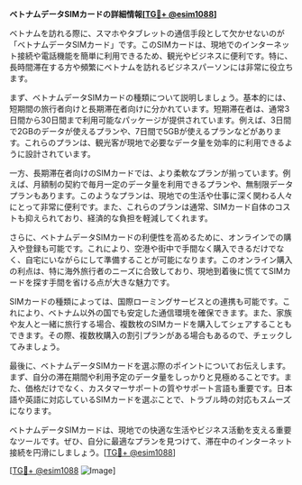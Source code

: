 **ベトナムデータSIMカードの詳細情報[[TG💪+ @esim1088](https://t.me/s/esim1088)]**

ベトナムを訪れる際に、スマホやタブレットの通信手段として欠かせないのが「ベトナムデータSIMカード」です。このSIMカードは、現地でのインターネット接続や電話機能を簡単に利用できるため、観光やビジネスに便利です。特に、長時間滞在する方や頻繁にベトナムを訪れるビジネスパーソンには非常に役立ちます。

まず、ベトナムデータSIMカードの種類について説明しましょう。基本的には、短期間の旅行者向けと長期滞在者向けに分かれています。短期滞在者は、通常3日間から30日間まで利用可能なパッケージが提供されています。例えば、3日間で2GBのデータが使えるプランや、7日間で5GBが使えるプランなどがあります。これらのプランは、観光客が現地で必要なデータ量を効率的に利用できるように設計されています。

一方、長期滞在者向けのSIMカードでは、より柔軟なプランが揃っています。例えば、月額制の契約で毎月一定のデータ量を利用できるプランや、無制限データプランもあります。このようなプランは、現地での生活や仕事に深く関わる人々にとって非常に便利です。また、これらのプランは通常、SIMカード自体のコストも抑えられており、経済的な負担を軽減してくれます。

さらに、ベトナムデータSIMカードの利便性を高めるために、オンラインでの購入や登録も可能です。これにより、空港や街中で手間なく購入できるだけでなく、自宅にいながらにして準備することが可能になります。このオンライン購入の利点は、特に海外旅行者のニーズに合致しており、現地到着後に慌ててSIMカードを探す手間を省ける点が大きな魅力です。

SIMカードの種類によっては、国際ローミングサービスとの連携も可能です。これにより、ベトナム以外の国でも安定した通信環境を確保できます。また、家族や友人と一緒に旅行する場合、複数枚のSIMカードを購入してシェアすることもできます。その際、複数枚購入の割引プランがある場合もあるので、チェックしてみましょう。

最後に、ベトナムデータSIMカードを選ぶ際のポイントについてお伝えします。まず、自分の滞在期間や利用予定のデータ量をしっかりと見極めることです。また、価格だけでなく、カスタマーサポートの質やサポート言語も重要です。日本語や英語に対応しているSIMカードを選ぶことで、トラブル時の対応もスムーズになります。

ベトナムデータSIMカードは、現地での快適な生活やビジネス活動を支える重要なツールです。ぜひ、自分に最適なプランを見つけて、滞在中のインターネット接続を円滑にしましょう。[[TG💪+ @esim1088](https://t.me/s/esim1088)]

[[TG💪+ @esim1088](https://t.me/s/esim1088) ![Image](https://i.postimg.cc/Y0z9fWf4/image.png)]